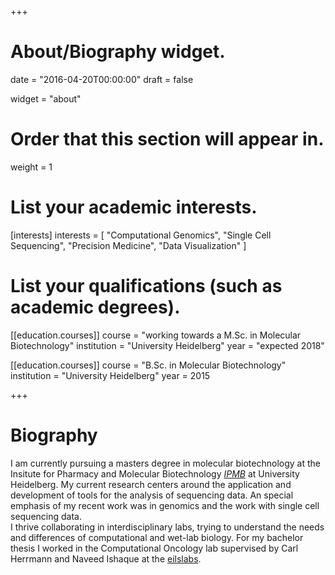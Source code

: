 +++
# About/Biography widget.

date = "2016-04-20T00:00:00"
draft = false

widget = "about"

# Order that this section will appear in.
weight = 1

# List your academic interests.
[interests]
  interests = [
	"Computational Genomics",
	"Single Cell Sequencing",
	"Precision Medicine",
	"Data Visualization"
  ]

# List your qualifications (such as academic degrees).
[[education.courses]]
  course = "working towards a M.Sc. in Molecular Biotechnology"
  institution = "University Heidelberg"
  year = "expected 2018"

[[education.courses]]
  course = "B.Sc. in Molecular Biotechnology"
  institution = "University Heidelberg"
  year = 2015

+++


# Biography

I am currently pursuing a masters degree in molecular biotechnology at the Insitute for Pharmacy and Molecular Biotechnology [*IPMB*](http://www.ipmb.uni-heidelberg.de/) at University Heidelberg. My current research centers around the application and development of tools for the analysis of sequencing data. An special emphasis of my recent work was in genomics and the work with single cell sequencing data.  
I thrive collaborating in interdisciplinary labs, trying to understand the needs and differences of computational and wet-lab biology. 
For my bachelor thesis I worked in the Computational Oncology lab supervised by Carl Herrmann and Naveed Ishaque at the [eilslabs][3]. 


[1]:	https://gohugo.io/
[2]:	https://github.com/rstudio/blogdown
[3]:	https://ibios.dkfz.de/tbi/computational-oncology